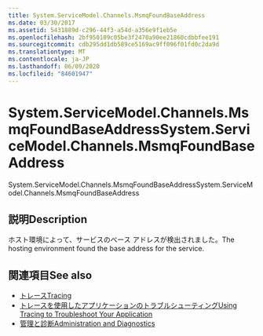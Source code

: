 ```yaml
---
title: System.ServiceModel.Channels.MsmqFoundBaseAddress
ms.date: 03/30/2017
ms.assetid: 5431889d-c296-44f3-a54d-a356e9f1eb5e
ms.openlocfilehash: 2bf950109c05be3f2470a90ee21860cdbbfee191
ms.sourcegitcommit: cdb295dd1db589ce5169ac9ff096f01fd0c2da9d
ms.translationtype: MT
ms.contentlocale: ja-JP
ms.lasthandoff: 06/09/2020
ms.locfileid: "84601947"
---
```

# <a name="systemservicemodelchannelsmsmqfoundbaseaddress"></a><span data-ttu-id="83e07-102">System.ServiceModel.Channels.MsmqFoundBaseAddress</span><span class="sxs-lookup"><span data-stu-id="83e07-102">System.ServiceModel.Channels.MsmqFoundBaseAddress</span></span>
<span data-ttu-id="83e07-103">System.ServiceModel.Channels.MsmqFoundBaseAddress</span><span class="sxs-lookup"><span data-stu-id="83e07-103">System.ServiceModel.Channels.MsmqFoundBaseAddress</span></span>  
  
## <a name="description"></a><span data-ttu-id="83e07-104">説明</span><span class="sxs-lookup"><span data-stu-id="83e07-104">Description</span></span>  
 <span data-ttu-id="83e07-105">ホスト環境によって、サービスのベース アドレスが検出されました。</span><span class="sxs-lookup"><span data-stu-id="83e07-105">The hosting environment found the base address for the service.</span></span>  
  
## <a name="see-also"></a><span data-ttu-id="83e07-106">関連項目</span><span class="sxs-lookup"><span data-stu-id="83e07-106">See also</span></span>

- [<span data-ttu-id="83e07-107">トレース</span><span class="sxs-lookup"><span data-stu-id="83e07-107">Tracing</span></span>](index.md)
- [<span data-ttu-id="83e07-108">トレースを使用したアプリケーションのトラブルシューティング</span><span class="sxs-lookup"><span data-stu-id="83e07-108">Using Tracing to Troubleshoot Your Application</span></span>](using-tracing-to-troubleshoot-your-application.md)
- [<span data-ttu-id="83e07-109">管理と診断</span><span class="sxs-lookup"><span data-stu-id="83e07-109">Administration and Diagnostics</span></span>](../index.md)
